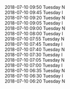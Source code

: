 2018-07-10 09:50 Tuesday  N  
2018-07-10 09:45 Tuesday  I  
2018-07-10 09:20 Tuesday  N  
2018-07-10 09:05 Tuesday  I  
2018-07-10 09:00 Tuesday  N  
2018-07-10 08:00 Tuesday  I  
2018-07-10 07:55 Tuesday  N  
2018-07-10 07:45 Tuesday  I  
2018-07-10 07:40 Tuesday  N  
2018-07-10 07:30 Tuesday  I  
2018-07-10 07:05 Tuesday  N  
2018-07-10 07:00 Tuesday  I  
2018-07-10 06:35 Tuesday  N  
2018-07-10 06:30 Tuesday  I  
2018-07-10 06:20 Tuesday  N  
